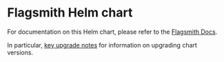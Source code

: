 # Flagsmith Helm chart

For documentation on this Helm chart, please refer to the
[Flagsmith Docs](https://docs.flagsmith.com/deployment/kubernetes).

In particular, [key upgrade notes](https://docs.flagsmith.com/deployment/hosting/kubernetes#key-upgrade-notes) for
information on upgrading chart versions.

